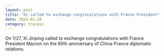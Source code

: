 ```yaml
---
layout: post
title: "Xi called to exchange congratulations with France President"
date: 2024-01-28
category: tracexi
---
```


On 1/27, Xi Jinping called to exchange congratulations with France President Macron on the 60th anniversary of China-France diplomatic relations.

